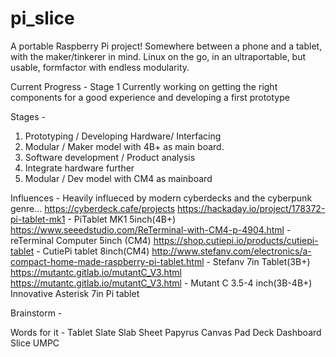 # pi_slice
A portable Raspberry Pi project! Somewhere between a phone and a tablet, with the maker/tinkerer in mind. 
Linux on the go, in an ultraportable, but usable, formfactor with endless modularity.

Current Progress - 
Stage 1
Currently working on getting the right components for a good experience and developing a first prototype

Stages - 
1. Prototyping / Developing Hardware/ Interfacing
2. Modular / Maker model with 4B+ as main board. 
3. Software development / Product analysis
4. Integrate hardware further
5. Modular / Dev model with CM4 as mainboard


Influences - 
Heavily influeced by modern cyberdecks and the cyberpunk genre...
https://cyberdeck.cafe/projects
https://hackaday.io/project/178372-pi-tablet-mk1 - PiTablet MK1 5inch(4B+)
https://www.seeedstudio.com/ReTerminal-with-CM4-p-4904.html - reTerminal Computer 5inch (CM4) 
https://shop.cutiepi.io/products/cutiepi-tablet - CutiePi tablet 8inch(CM4)
http://www.stefanv.com/electronics/a-compact-home-made-raspberry-pi-tablet.html - Stefanv 7in Tablet(3B+)
https://mutantc.gitlab.io/mutantC_V3.html  https://mutantc.gitlab.io/mutantC_V3.html - Mutant C 3.5-4 inch(3B-4B+)
Innovative Asterisk 7in Pi tablet

Brainstorm - 

Words for it -
Tablet
Slate
Slab
Sheet
Papyrus
Canvas
Pad
Deck
Dashboard
Slice
UMPC



